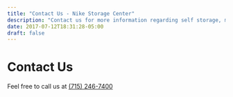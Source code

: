 ```yaml
---
title: "Contact Us - Nike Storage Center"
description: "Contact us for more information regarding self storage, mini storage, boat storage, rv storage, trailer storage, automobile storage indoor and outdoor options."
date: 2017-07-12T18:31:28-05:00
draft: false
---
```


# Contact Us

Feel free to call us at [(715) 246-7400](tel:7152467400)
